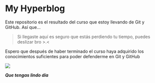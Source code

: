 # My Hyperblog
Este repositorio es el resultado del curso que estoy llevando de Git y GitHub. Así que... 
>Si llegaste aquí es seguro que estás perdiendo tu tiempo, puedes deslizar bro >.<

Espero que después de haber terminado el curso haya adquirido los conocimientos suficientes para poder defenderme en Git y GitHub

![](https://photos1.blogger.com/blogger/7754/763/1600/crossedfinger.jpg)

***Que tengas lindo día***